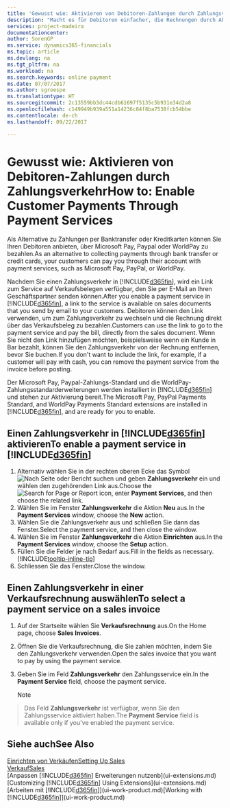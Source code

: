 ```yaml
---
title: 'Gewusst wie: Aktivieren von Debitoren-Zahlungen durch Zahlungsverkehr.| Microsoft Docs'
description: "Macht es für Debitoren einfacher, die Rechnungen durch Aktivierung des Zahlungsverkehrs zu bezahlen."
services: project-madeira
documentationcenter: 
author: SorenGP
ms.service: dynamics365-financials
ms.topic: article
ms.devlang: na
ms.tgt_pltfrm: na
ms.workload: na
ms.search.keywords: online payment
ms.date: 07/07/2017
ms.author: sgroespe
ms.translationtype: HT
ms.sourcegitcommit: 2c13559bb3dc44cdb61697f5135c5b931e34d2a8
ms.openlocfilehash: c149949b939a551a14236c84f8ba7538fcb54bbe
ms.contentlocale: de-ch
ms.lasthandoff: 09/22/2017

---
```

# <a name="how-to-enable-customer-payments-through-payment-services"></a><span data-ttu-id="271b0-103">Gewusst wie: Aktivieren von Debitoren-Zahlungen durch Zahlungsverkehr</span><span class="sxs-lookup"><span data-stu-id="271b0-103">How to: Enable Customer Payments Through Payment Services</span></span>
<span data-ttu-id="271b0-104">Als Alternative zu Zahlungen per Banktransfer oder Kreditkarten können Sie Ihren Debitoren anbieten, über Microsoft Pay, Paypal oder WorldPay zu bezahlen.</span><span class="sxs-lookup"><span data-stu-id="271b0-104">As an alternative to collecting payments through bank transfer or credit cards, your customers can pay you through their account with payment services, such as Microsoft Pay, PayPal, or WorldPay.</span></span>  

<span data-ttu-id="271b0-105">Nachdem Sie einen Zahlungsverkehr in [!INCLUDE[d365fin](includes/d365fin_md.md)], wird ein Link zum Service auf Verkaufsbelegen verfügbar, den Sie per E-Mail an Ihren Geschäftspartner senden können.</span><span class="sxs-lookup"><span data-stu-id="271b0-105">After you enable a payment service in [!INCLUDE[d365fin](includes/d365fin_md.md)], a link to the service is available on sales documents that you send by email to your customers.</span></span> <span data-ttu-id="271b0-106">Debitoren können den Link verwenden, um zum Zahlungsverkehr zu wechseln und die Rechnung direkt über das Verkaufsbeleg zu bezahlen.</span><span class="sxs-lookup"><span data-stu-id="271b0-106">Customers can use the link to go to the payment service and pay the bill, directly from the sales document.</span></span> <span data-ttu-id="271b0-107">Wenn Sie nicht den Link hinzufügen möchten, beispielsweise wenn ein Kunde in Bar bezahlt, können Sie den Zahlungsverkehr von der Rechnung entfernen, bevor Sie buchen.</span><span class="sxs-lookup"><span data-stu-id="271b0-107">If you don't want to include the link, for example, if a customer will pay with cash, you can remove the payment service from the invoice before posting.</span></span>  

<span data-ttu-id="271b0-108">Der Microsoft Pay, Paypal-Zahlungs-Standard und die WorldPay-Zahlungsstandarderweiterungen werden installiert in [!INCLUDE[d365fin](includes/d365fin_md.md)] und stehen zur Aktivierung bereit.</span><span class="sxs-lookup"><span data-stu-id="271b0-108">The Microsoft Pay, PayPal Payments Standard, and WorldPay Payments Standard extensions are installed in [!INCLUDE[d365fin](includes/d365fin_md.md)], and are ready for you to enable.</span></span>  

## <a name="to-enable-a-payment-service-in-included365finincludesd365finmdmd"></a><span data-ttu-id="271b0-109">Einen Zahlungsverkehr in [!INCLUDE[d365fin](includes/d365fin_md.md)] aktivieren</span><span class="sxs-lookup"><span data-stu-id="271b0-109">To enable a payment service in [!INCLUDE[d365fin](includes/d365fin_md.md)]</span></span>
1. <span data-ttu-id="271b0-110">Alternativ wählen Sie in der rechten oberen Ecke das Symbol ![Nach Seite oder Bericht suchen](media/ui-search/search_small.png "Nach Seite oder Bericht suchen") und geben **Zahlungsverkehr** ein und wählen den zugehörenden Link aus.</span><span class="sxs-lookup"><span data-stu-id="271b0-110">Choose the ![Search for Page or Report](media/ui-search/search_small.png "Search for Page or Report icon") icon, enter **Payment Services**, and then choose the related link.</span></span>  
2. <span data-ttu-id="271b0-111">Wählen Sie im Fenster **Zahlungsverkehr** die Aktion **Neu** aus.</span><span class="sxs-lookup"><span data-stu-id="271b0-111">In the **Payment Services** window, choose the **New** action.</span></span>  
3. <span data-ttu-id="271b0-112">Wählen Sie die Zahlungsverkehr aus und schließen Sie dann das Fenster.</span><span class="sxs-lookup"><span data-stu-id="271b0-112">Select the payment service, and then close the window.</span></span>  
4. <span data-ttu-id="271b0-113">Wählen Sie im Fenster **Zahlungsverkehr** die Aktion **Einrichten** aus.</span><span class="sxs-lookup"><span data-stu-id="271b0-113">In the **Payment Services** window, choose the **Setup** action.</span></span>  
5. <span data-ttu-id="271b0-114">Füllen Sie die Felder je nach Bedarf aus.</span><span class="sxs-lookup"><span data-stu-id="271b0-114">Fill in the fields as necessary.</span></span> [!INCLUDE[tooltip-inline-tip](includes/tooltip-inline-tip_md.md)]  
6. <span data-ttu-id="271b0-115">Schliessen Sie das Fenster.</span><span class="sxs-lookup"><span data-stu-id="271b0-115">Close the window.</span></span>  

## <a name="to-select-a-payment-service-on-a-sales-invoice"></a><span data-ttu-id="271b0-116">Einen Zahlungsverkehr in einer Verkaufsrechnung auswählen</span><span class="sxs-lookup"><span data-stu-id="271b0-116">To select a payment service on a sales invoice</span></span>
1. <span data-ttu-id="271b0-117">Auf der Startseite wählen Sie **Verkaufsrechnung** aus.</span><span class="sxs-lookup"><span data-stu-id="271b0-117">On the Home page, choose **Sales Invoices**.</span></span>  
2. <span data-ttu-id="271b0-118">Öffnen Sie die Verkaufsrechnung, die Sie zahlen möchten, indem Sie den Zahlungsverkehr verwenden.</span><span class="sxs-lookup"><span data-stu-id="271b0-118">Open the sales invoice that you want to pay by using the payment service.</span></span>  
3. <span data-ttu-id="271b0-119">Geben Sie im Feld **Zahlungsverkehr** den Zahlungsservice ein.</span><span class="sxs-lookup"><span data-stu-id="271b0-119">In the **Payment Service** field, choose the payment service.</span></span>  

    > [!NOTE]  
>   <span data-ttu-id="271b0-120">Das Feld **Zahlungsverkehr** ist verfügbar, wenn Sie den Zahlungsservice aktiviert haben.</span><span class="sxs-lookup"><span data-stu-id="271b0-120">The **Payment Service** field is available only if you've enabled the payment service.</span></span>  

## <a name="see-also"></a><span data-ttu-id="271b0-121">Siehe auch</span><span class="sxs-lookup"><span data-stu-id="271b0-121">See Also</span></span>  
[<span data-ttu-id="271b0-122">Einrichten von Verkäufen</span><span class="sxs-lookup"><span data-stu-id="271b0-122">Setting Up Sales</span></span>](sales-setup-sales.md)  
[<span data-ttu-id="271b0-123">Verkauf</span><span class="sxs-lookup"><span data-stu-id="271b0-123">Sales</span></span>](sales-manage-sales.md)  
<span data-ttu-id="271b0-124">[Anpassen [!INCLUDE[d365fin](includes/d365fin_md.md)] Erweiterungen nutzenb](ui-extensions.md)</span><span class="sxs-lookup"><span data-stu-id="271b0-124">[Customizing [!INCLUDE[d365fin](includes/d365fin_md.md)] Using Extensions](ui-extensions.md)</span></span>  
<span data-ttu-id="271b0-125">[Arbeiten mit [!INCLUDE[d365fin](includes/d365fin_md.md)]](ui-work-product.md)</span><span class="sxs-lookup"><span data-stu-id="271b0-125">[Working with [!INCLUDE[d365fin](includes/d365fin_md.md)]](ui-work-product.md)</span></span>  

